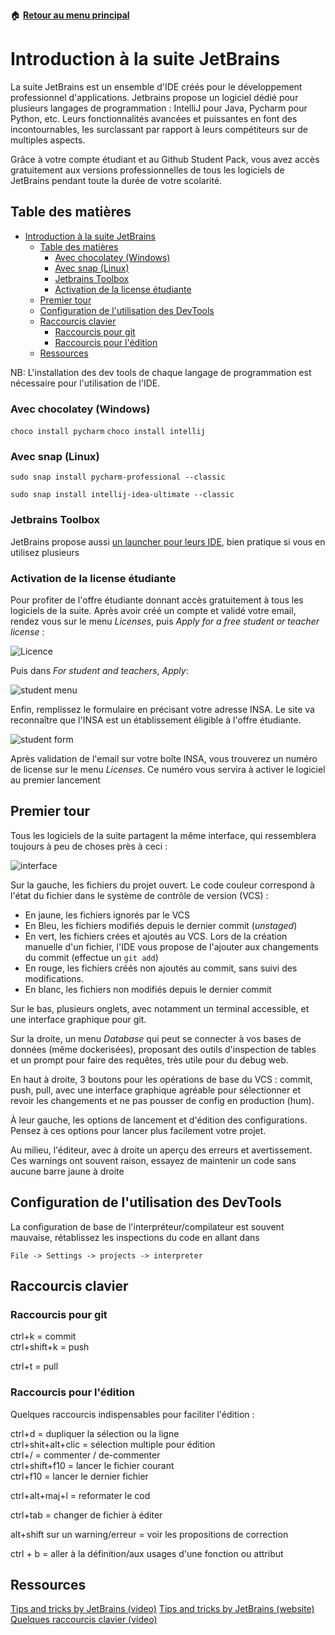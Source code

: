 :house: [**Retour au menu principal**](/TChelp)

# Introduction à la suite JetBrains

La suite JetBrains est un ensemble d'IDE créés pour le développement professionnel d'applications. Jetbrains propose un logiciel dédié pour plusieurs langages de programmation : IntelliJ pour Java, Pycharm pour Python, etc. Leurs fonctionnalités avancées et puissantes en font des incontournables, les surclassant par rapport à leurs compétiteurs sur de multiples aspects.

Grâce à votre compte étudiant et au Github Student Pack, vous avez accès gratuitement aux versions professionnelles de tous les logiciels de JetBrains pendant toute la durée de votre scolarité.

## Table des matières

- [Introduction à la suite JetBrains](#introduction-à-la-suite-jetbrains)
  - [Table des matières](#table-des-matières)
    - [Avec chocolatey (Windows)](#avec-chocolatey-windows)
    - [Avec snap (Linux)](#avec-snap-linux)
    - [Jetbrains Toolbox](#jetbrains-toolbox)
    - [Activation de la license étudiante](#activation-de-la-license-étudiante)
  - [Premier tour](#premier-tour)
  - [Configuration de l'utilisation des DevTools](#configuration-de-lutilisation-des-devtools)
  - [Raccourcis clavier](#raccourcis-clavier)
    - [Raccourcis pour git](#raccourcis-pour-git)
    - [Raccourcis pour l'édition](#raccourcis-pour-lédition)
  - [Ressources](#ressources)

NB: L'installation des dev tools de chaque langage de programmation est nécessaire pour l'utilisation de l'IDE.

### Avec chocolatey (Windows)

`choco install pycharm`
`choco install intellij`

### Avec snap (Linux)

`sudo snap install pycharm-professional --classic`

`sudo snap install intellij-idea-ultimate --classic`

### Jetbrains Toolbox

JetBrains propose aussi [un launcher pour leurs IDE](https://www.jetbrains.com/toolbox-app/), bien pratique si vous en utilisez plusieurs

### Activation de la license étudiante

Pour profiter de l'offre étudiante donnant accès gratuitement à tous les logiciels de la suite. Après avoir créé un compte et validé votre email, rendez vous sur le menu *Licenses*, puis *Apply for a free student or teacher license* :

![Licence](img/jetb1.png)

Puis dans *For student and teachers*, *Apply*:

![student menu](img/jetb2.png)

Enfin, remplissez le formulaire en précisant votre adresse INSA. Le site va reconnaître que l'INSA est un établissement éligible à l'offre étudiante.

![student form](img/jetb3.png)

Après validation de l'email sur votre boîte INSA, vous trouverez un numéro de license sur le menu *Licenses*. Ce numéro vous servira à activer le logiciel au premier lancement

## Premier tour

Tous les logiciels de la suite partagent la même interface, qui ressemblera toujours à peu de choses près à ceci :

![interface](img/jetb4.png)

Sur la gauche, les fichiers du projet ouvert. Le code couleur correspond à l'état du fichier dans le système de contrôle de version (VCS) :

- En jaune, les fichiers ignorés par le VCS
- En Bleu, les fichiers modifiés depuis le dernier commit (*unstaged*)
- En vert, les fichiers crées et ajoutés au VCS. Lors de la création manuelle d'un fichier, l'IDE vous propose de l'ajouter aux changements du commit (effectue un `git add`)
- En rouge, les fichiers créés non ajoutés au commit, sans suivi des modifications.
- En blanc, les fichiers non modifiés depuis le dernier commit

Sur le bas, plusieurs onglets, avec notamment un terminal accessible, et une interface graphique pour git.

Sur la droite, un menu *Database* qui peut se connecter à vos bases de données (même dockerisées), proposant des outils d'inspection de tables et un prompt pour faire des requêtes, très utile pour du debug web.

En haut à droite, 3 boutons pour les opérations de base du VCS : commit, push, pull, avec une interface graphique agréable pour sélectionner et revoir les changements et ne pas pousser de config en production (hum).

À leur gauche, les options de lancement et d'édition des configurations. Pensez à ces options pour lancer plus facilement votre projet.

Au milieu, l'éditeur, avec à droite un aperçu des erreurs et avertissement. Ces warnings ont souvent raison, essayez de maintenir un code sans aucune barre jaune à droite

## Configuration de l'utilisation des DevTools

La configuration de base de l'interpréteur/compilateur est souvent mauvaise, rétablissez les inspections du code en allant dans

`File -> Settings -> projects -> interpreter`

## Raccourcis clavier

### Raccourcis pour git

ctrl+k = commit  
ctrl+shift+k = push

ctrl+t = pull

### Raccourcis pour l'édition

Quelques raccourcis indispensables pour faciliter l'édition :

ctrl+d = dupliquer la sélection ou la ligne  
ctrl+shit+alt+clic = sélection multiple pour édition  
ctrl+/ = commenter / de-commenter  
ctrl+shift+f10 = lancer le fichier courant  
ctrl+f10 = lancer le dernier fichier

ctrl+alt+maj+l = reformater le cod

ctrl+tab = changer de fichier à éditer

alt+shift sur un warning/erreur = voir les propositions de correction

ctrl + b = aller à la définition/aux usages d'une fonction ou attribut

## Ressources

[Tips and tricks by JetBrains (video)](https://www.youtube.com/watch?v=NoDx0MEESDw&t=463s)
[Tips and tricks by JetBrains (website)](https://www.jetbrains.com/pycharm/guide/playlists/42/)
[Quelques raccourcis clavier (video)](https://www.youtube.com/watch?v=9fxBvbEvAxY)
